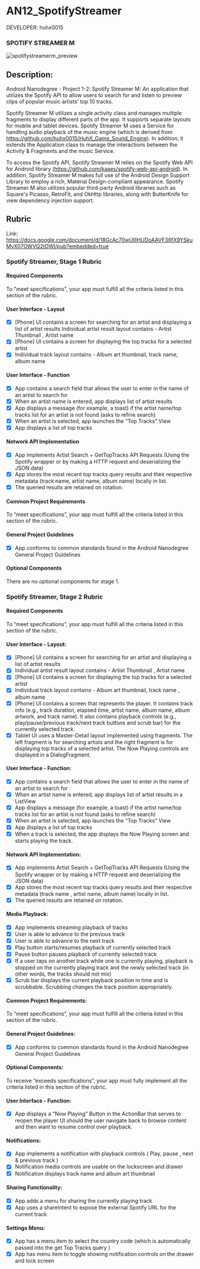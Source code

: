 AN12_SpotifyStreamer
====================

DEVELOPER: huhx0015

### SPOTIFY STREAMER M
![spotifystreamerm_preview](https://cloud.githubusercontent.com/assets/1645482/12526533/2622477c-c123-11e5-9172-0f016ed3ca9d.gif)

## Description:

Android Nanodegree - Project 1-2: Spotify Streamer M: An application that utilizes the Spotify API to allow users to search for and listen to preview clips of popular music artists' top 10 tracks.

Spotify Streamer M utilizes a single activity class and manages multiple fragments to display different parts of the app. It supports separate layouts for mobile and tablet devices. Spotify Streamer M uses a Service for handling audio playback of the music engine (which is derived from https://github.com/huhx0015/HuhX_Game_Sound_Engine). In addition, it extends the Application class to manage the interactions between the Activity & Fragments and the music Service.

To access the Spotify API, Spotify Streamer M relies on the Spotify Web API for Android library (https://github.com/kaaes/spotify-web-api-android). In addition, Spotify Streamer M makes full use of the Android Design Support Library to employ a rich, Material Design-compliant appearance. Spotify Streamer M also utilizes popular third-party Android libraries such as Square's Picasso, RetroFit, and OkHttp libraries, along with ButterKnife for view dependency injection support.

## Rubric

Link: https://docs.google.com/document/d/18GcAc70wUlllHUDoAAVF36fX9YSkuMyX07OWVQ2tDWI/pub?embedded=true

### Spotify Streamer, Stage 1 Rubric

#### Required Components

To "meet specifications", your app must fulfill all the criteria listed in this section of the rubric.

#### User Interface - Layout

- [x] [Phone] UI contains a screen for searching for an artist and displaying a list of artist results
Individual artist result layout contains - Artist Thumbnail , Artist name
- [x] [Phone] UI contains a screen for displaying the top tracks for a selected artist
- [x] Individual track layout contains - Album art thumbnail, track name, album name

#### User Interface - Function

- [x] App contains a search field that allows the user to enter in the name of an artist to search for
- [x] When an artist name is entered, app displays list of artist results
- [x] App displays a message (for example, a toast) if the artist name/top tracks list for an artist is not found (asks to refine search)
- [x] When an artist is selected, app launches the “Top Tracks” View
- [x] App displays a list of top tracks

#### Network API Implementation

- [x] App implements Artist Search + GetTopTracks API Requests (Using the Spotify wrapper or by making a HTTP request and deserializing the JSON data)
- [x] App stores the most recent top tracks query results and their respective metadata (track name, artist name, album name) locally in list.
- [x] The queried results are retained on rotation.

#### Common Project Requirements

To “meet specifications”, your app must fulfill all the criteria listed in this section of the rubric.

#### General Project Guidelines

- [x] App conforms to common standards found in the Android Nanodegree General Project Guidelines

#### Optional Components

There are no optional components for stage 1.

### Spotify Streamer, Stage 2 Rubric

#### Required Components

To “meet specifications”, your app must fulfill all the criteria listed in this section of the rubric.

#### User Interface - Layout:

- [x] [Phone] UI contains a screen for searching for an artist and displaying a list of artist results
- [x] Individual artist result layout contains - Artist Thumbnail , Artist name
- [x] [Phone] UI contains a screen for displaying the top tracks for a selected artist
- [x] Individual track layout contains - Album art thumbnail, track name , album name
- [x] [Phone] UI contains a screen that represents the player. It contains track info (e.g., track duration, elapsed time, artist name, album name, album artwork, and track name). It also contains playback controls (e.g., play/pause/previous track/next track buttons and scrub bar) for the currently selected track.
- [x] Tablet UI uses a Master-Detail layout implemented using fragments. The left fragment is for searching artists and the right fragment is for displaying top tracks of a selected artist. The Now Playing controls are displayed in a DialogFragment.

#### User Interface - Function:

- [x] App contains a search field that allows the user to enter in the name of an artist to search for
- [x] When an artist name is entered, app displays list of artist results in a ListView
- [x] App displays a message (for example, a toast) if the artist name/top tracks list for an artist is not found (asks to refine search)
- [x] When an artist is selected, app launches the “Top Tracks” View
- [x] App displays a list of top tracks
- [x] When a track is selected, the app displays the Now Playing screen and starts playing the track.

#### Network API Implementation:

- [x] App implements Artist Search + GetTopTracks API Requests (Using the Spotify wrapper or by making a HTTP request and deserializing the JSON data)
- [x] App stores the most recent top tracks query results and their respective metadata (track name , artist name, album name) locally in list.
- [x] The queried results are retained on rotation.

#### Media Playback:

- [x] App implements streaming playback of tracks
- [x] User is able to advance to the previous track
- [x] User is able to advance to the next track
- [x] Play button starts/resumes playback of currently selected track
- [x] Pause button pauses playback of currently selected track
- [x] If a user taps on another track while one is currently playing, playback is stopped on the currently playing track and the newly selected track (in other words, the tracks should not mix)
- [x] Scrub bar displays the current playback position in time and is scrubbable. Scrubbing changes the track position appropriately.

#### Common Project Requirements:

To “meet specifications”, your app must fulfill all the criteria listed in this section of the rubric.

#### General Project Guidelines:

- [x] App conforms to common standards found in the Android Nanodegree General Project Guidelines

#### Optional Components:

To receive “exceeds specifications”, your app must fully implement all the criteria listed in this section of the rubric.

#### User Interface - Function:

- [x] App displays a “Now Playing” Button in the ActionBar that serves to reopen the player UI should the user navigate back to browse content and then want to resume control over playback.

#### Notifications:

- [x] App implements a notification with playback controls ( Play, pause , next & previous track )
- [x] Notification media controls are usable on the lockscreen and drawer
- [x] Notification displays track name and album art thumbnail

#### Sharing Functionality:

- [x] App adds a menu for sharing the currently playing track
- [x] App uses a shareIntent to expose the external Spotify URL for the current track

#### Settings Menu:

- [x] App has a menu item to select the country code (which is automatically passed into the get Top Tracks query )
- [x] App has menu item to toggle showing notification controls on the drawer and lock screen
